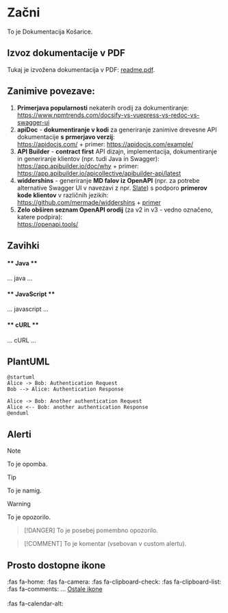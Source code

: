 # Začni

To je Dokumentacija Košarice.

## Izvoz dokumentacije v PDF

Tukaj je izvožena dokumentacija v PDF: <a href="readme.pdf">readme.pdf</a>.


## Zanimive povezave:

1. **Primerjava popularnosti** nekaterih orodij za dokumentiranje: 
<br /> https://www.npmtrends.com/docsify-vs-vuepress-vs-redoc-vs-swagger-ui
2. **apiDoc** - **dokumentiranje v kodi** za generiranje zanimive drevesne API dokumentacije **s prmerjavo verzij**:
<br /> https://apidocjs.com/ + primer: https://apidocjs.com/example/
3. **API Builder** - **contract first** API dizajn, implementacija, dokumentiranje in generiranje klientov (npr. tudi Java in Swagger):
<br /> https://app.apibuilder.io/doc/why + primer: https://app.apibuilder.io/apicollective/apibuilder-api/latest
4. **widdershins** - generiranje **MD falov iz OpenAPI** (npr. za potrebe alternative Swagger UI v navezavi z npr. [Slate](https://github.com/slatedocs/slate)) s podporo **primerov kode klientov** v različnih jezikih:
<br /> https://github.com/mermade/widdershins + [primer](https://camo.githubusercontent.com/6ca9fd1cc1da120cf33028722625c3941b43a03b/68747470733a2f2f6d65726d6164652e6769746875622e696f2f7769646465727368696e732f73637265656e73686f742e706e67)
5. **Zelo obširen seznam OpenAPI orodij** (za v2 in v3 - vedno označeno, katere podpira):
<br /> https://openapi.tools/

## Zavihki

<!-- tabs:start -->

#### ** Java **

... java ...

#### ** JavaScript **

... javascript ...

#### ** cURL **

... cURL ...

<!-- tabs:end -->


## PlantUML

```plantuml
@startuml
Alice -> Bob: Authentication Request
Bob --> Alice: Authentication Response

Alice -> Bob: Another authentication Request
Alice <-- Bob: another authentication Response
@enduml
```

## Alerti

> [!NOTE]
> To je opomba.

> [!TIP]
> To je namig.

> [!WARNING]
> To je opozorilo.

> [!DANGER]
> To je posebej pomembno opozorilo.

> [!COMMENT]
> To je komentar (vsebovan v custom alertu).

## Prosto dostopne ikone

:fas fa-home:
:fas fa-camera:
:fas fa-clipboard-check:
:fas fa-clipboard-list:
:fas fa-comments:
...
[Ostale ikone](https://fontawesome.com/icons?d=gallery&s=solid&m=free)
<br/>
<br/>
:fas fa-calendar-alt:
<i class="fas fa-calendar-alt" style="font-size:30px; color:red"></i>
<i class="fas fa-calendar-alt" style="font-size:60px; color:blue"></i>
<i class="fas fa-calendar-alt" style="font-size:90px; color:orange"></i>
<i class="fas fa-calendar-alt" style="font-size:120px; color:green"></i>
